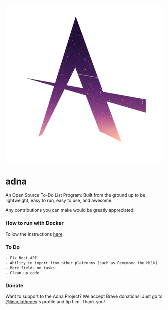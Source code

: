 ![Adna Project Logo](AdnaProject.png)

# adna
An Open Source To-Do List Program: Built from the ground up to be lightweight, easy to run, easy to use, and awesome.

Any contributions you can make would be greatly appreciated!

### How to run with Docker
Follow the instructions [here](https://hub.docker.com/r/lincolnthedev/adna).

### To Do
    - Fix Rest API
    - Ability to import from other platforms (such as Remember the Milk)
    - More fields on tasks
    - Clean up code

### Donate
Want to support to the Adna Project? We accept Brave donations! Just go to [@lincolnthedev](https://github.com/lincolnthedev)'s profile and tip him. Thank you!
